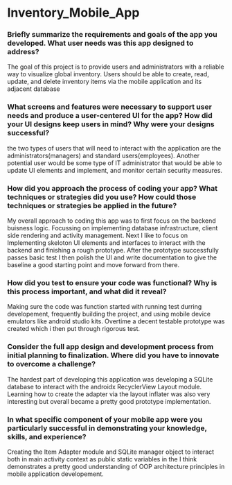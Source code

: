 # Inventory_Mobile_App

### Briefly summarize the requirements and goals of the app you developed. What user needs was this app designed to address?

The goal of this project is to provide users and administrators with a reliable way to visualize global inventory. Users should be able to create, read, update, and delete inventory items via the mobile application and its adjacent database

### What screens and features were necessary to support user needs and produce a user-centered UI for the app? How did your UI designs keep users in mind? Why were your designs successful?

the two types of users  that will need to interact with the application are the administrators(managers) and standard users(employees). Another potential user would be some type of IT administrator that would be able to update UI elements and implement, and monitor certain security measures.

### How did you approach the process of coding your app? What techniques or strategies did you use? How could those techniques or strategies be applied in the future?

My overall approach to coding this app was to first focus on the backend buisness logic. Focussing on implementing database infrastructure, client side rendering and activity management. Next I like to focus on Implementing skeloton UI elements and interfaces to interact with the backend and finishing a rough prototype. After the prototype successfully passes basic test I then polish the UI and write documentation to give the baseline a good starting point and move forward from there.

### How did you test to ensure your code was functional? Why is this process important, and what did it reveal?

Making sure the code was function started with running test durring developement, frequently building the project, and using mobile device emulators like android studio kits. Overtime a decent testable prototype was created which i then put through rigorous test.

### Consider the full app design and development process from initial planning to finalization. Where did you have to innovate to overcome a challenge?

The hardest part of developing this application was developing a SQLite database to interact with the androidx RecyclerView Layout module. Learning how to create the adapter via the layout inflater was also very interesting but overall became a pretty good prototype implementation.

### In what specific component of your mobile app were you particularly successful in demonstrating your knowledge, skills, and experience?

Creating the Item Adapter module and SQLite manager object to interact both in  main activity context as public static variables in the I think demonstrates a pretty good understanding of OOP architecture principles in mobile application developement.
